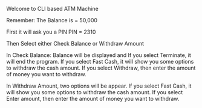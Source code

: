 Welcome to CLI based ATM Machine

Remember:
The Balance is = 50,000

First it will ask you a PIN
PIN = 2310

Then Select either Check Balance or Withdraw Amount

In Check Balance: Balance will be displayed and If you select Terminate, it will end the program.
If you select Fast Cash, it will show you some options to withdraw the cash amount.
If you select Withdraw, then enter the amount of money you want to withdraw.

In Withdraw Amount, two options will be appear.
If you select Fast Cash, it will show you some options to withdraw the cash amount.
If you select Enter amount, then enter the amount of money you want to withdraw.